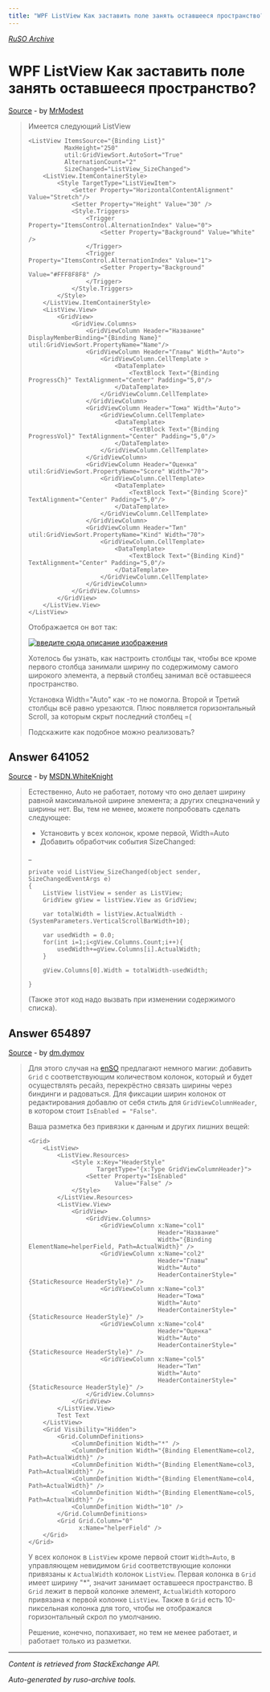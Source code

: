 ```yaml
---
title: "WPF ListView Как заставить поле занять оставшееся пространство?"
---
```

<p><i><a href="https://github.com/MSDN-WhiteKnight/ruso-archive/">RuSO Archive</a></i></p>
<h1>WPF ListView Как заставить поле занять оставшееся пространство?</h1>
<p><a href="https://ru.stackoverflow.com/questions/640980/wpf-listview-%d0%9a%d0%b0%d0%ba-%d0%b7%d0%b0%d1%81%d1%82%d0%b0%d0%b2%d0%b8%d1%82%d1%8c-%d0%bf%d0%be%d0%bb%d0%b5-%d0%b7%d0%b0%d0%bd%d1%8f%d1%82%d1%8c-%d0%be%d1%81%d1%82%d0%b0%d0%b2%d1%88%d0%b5%d0%b5%d1%81%d1%8f-%d0%bf%d1%80%d0%be%d1%81%d1%82%d1%80%d0%b0%d0%bd%d1%81%d1%82%d0%b2%d0%be">Source</a> - by <a href="https://ru.stackoverflow.com/users/233980/mrmodest">MrModest</a></p>
<blockquote>
<p>Имеется следующий ListView</p>

<pre><code>&lt;ListView ItemsSource="{Binding List}" 
          MaxHeight="250" 
          util:GridViewSort.AutoSort="True" 
          AlternationCount="2"
          SizeChanged="ListView_SizeChanged"&gt;
    &lt;ListView.ItemContainerStyle&gt;
        &lt;Style TargetType="ListViewItem"&gt;
            &lt;Setter Property="HorizontalContentAlignment" Value="Stretch"/&gt;
            &lt;Setter Property="Height" Value="30" /&gt;
            &lt;Style.Triggers&gt;
                &lt;Trigger Property="ItemsControl.AlternationIndex" Value="0"&gt;
                    &lt;Setter Property="Background" Value="White" /&gt;
                &lt;/Trigger&gt;
                &lt;Trigger Property="ItemsControl.AlternationIndex" Value="1"&gt;
                    &lt;Setter Property="Background" Value="#FFF8F8F8" /&gt;
                &lt;/Trigger&gt;
            &lt;/Style.Triggers&gt;
        &lt;/Style&gt;
    &lt;/ListView.ItemContainerStyle&gt;
    &lt;ListView.View&gt;
        &lt;GridView&gt;
            &lt;GridView.Columns&gt;
                &lt;GridViewColumn Header="Название" DisplayMemberBinding="{Binding Name}" util:GridViewSort.PropertyName="Name"/&gt;
                &lt;GridViewColumn Header="Главы" Width="Auto"&gt;
                    &lt;GridViewColumn.CellTemplate &gt;
                        &lt;DataTemplate&gt;
                            &lt;TextBlock Text="{Binding ProgressCh}" TextAlignment="Center" Padding="5,0"/&gt;
                        &lt;/DataTemplate&gt;
                    &lt;/GridViewColumn.CellTemplate&gt;
                &lt;/GridViewColumn&gt;
                &lt;GridViewColumn Header="Тома" Width="Auto"&gt;
                    &lt;GridViewColumn.CellTemplate&gt;
                        &lt;DataTemplate&gt;
                            &lt;TextBlock Text="{Binding ProgressVol}" TextAlignment="Center" Padding="5,0"/&gt;
                        &lt;/DataTemplate&gt;
                    &lt;/GridViewColumn.CellTemplate&gt;
                &lt;/GridViewColumn&gt;
                &lt;GridViewColumn Header="Оценка" util:GridViewSort.PropertyName="Score" Width="70"&gt;
                    &lt;GridViewColumn.CellTemplate&gt;
                        &lt;DataTemplate&gt;
                            &lt;TextBlock Text="{Binding Score}" TextAlignment="Center" Padding="5,0"/&gt;
                        &lt;/DataTemplate&gt;
                    &lt;/GridViewColumn.CellTemplate&gt;
                &lt;/GridViewColumn&gt;
                &lt;GridViewColumn Header="Тип" util:GridViewSort.PropertyName="Kind" Width="70"&gt;
                    &lt;GridViewColumn.CellTemplate&gt;
                        &lt;DataTemplate&gt;
                            &lt;TextBlock Text="{Binding Kind}" TextAlignment="Center" Padding="5,0"/&gt;
                        &lt;/DataTemplate&gt;
                    &lt;/GridViewColumn.CellTemplate&gt;
                &lt;/GridViewColumn&gt;
            &lt;/GridView.Columns&gt;
        &lt;/GridView&gt;
    &lt;/ListView.View&gt;
&lt;/ListView&gt;
</code></pre>

<p>Отображается он вот так:</p>

<p><a href="https://i.stack.imgur.com/MrM1U.png" rel="nofollow noreferrer"><img src="https://i.stack.imgur.com/MrM1U.png" alt="введите сюда описание изображения"></a></p>

<p>Хотелось бы узнать, как настроить столбцы так, чтобы все кроме первого столбца занимали ширину по содержимому самого широкого элемента, а первый столбец занимал всё оставшееся пространство. </p>

<p>Установка Width="Auto" как -то не помогла. Второй и Третий столбцы всё равно урезаются. Плюс появляется горизонтальный Scroll, за которым скрыт последний столбец =(</p>

<p>Подскажите как подобное можно реализовать?</p>

</blockquote>
<h2>Answer 641052</h2>
<p><a href="https://ru.stackoverflow.com/a/641052/">Source</a> - by <a href="https://ru.stackoverflow.com/users/240512/msdn-whiteknight">MSDN.WhiteKnight</a></p>
<blockquote>
<p>Естественно, Auto не работает, потому что оно делает ширину равной максимальной ширине элемента; а других спецзначений у ширины нет. Вы, тем не менее, можете попробовать сделать следующее:</p>

<ul>
<li>Установить у всех колонок, кроме первой, Width=Auto</li>
<li>Добавить обработчик события SizeChanged:</li>
</ul>

<p>_</p>

<pre><code>private void ListView_SizeChanged(object sender, SizeChangedEventArgs e)
{
    ListView listView = sender as ListView;
    GridView gView = listView.View as GridView;

    var totalWidth = listView.ActualWidth - (SystemParameters.VerticalScrollBarWidth+10); 

    var usedWidth = 0.0;    
    for(int i=1;i&lt;gView.Columns.Count;i++){
        usedWidth+=gView.Columns[i].ActualWidth;
    }

    gView.Columns[0].Width = totalWidth-usedWidth;

}
</code></pre>

<p>(Также этот код надо вызвать при изменении содержимого списка).</p>

</blockquote>
<h2>Answer 654897</h2>
<p><a href="https://ru.stackoverflow.com/a/654897/">Source</a> - by <a href="https://ru.stackoverflow.com/users/228936/dm-dymov">dm.dymov</a></p>
<blockquote>
<p>Для этого случая на <a href="https://stackoverflow.com/questions/10309249/listview-gridviewcolumn-width">enSO</a> предлагают немного магии: добавить <code>Grid</code> с соответствующим количеством колонок, который и будет осуществлять ресайз, перекрёстно связать ширины через биндинги и радоваться. Для фиксации ширин колонок от редактирования добавлю от себя стиль для <code>GridViewColumnHeader</code>, в котором стоит <code>IsEnabled = "False"</code>.</p>

<p>Ваша разметка без привязки к данным и других лишних вещей:</p>

<pre><code>&lt;Grid&gt;
    &lt;ListView&gt;
        &lt;ListView.Resources&gt;
            &lt;Style x:Key="HeaderStyle"
                   TargetType="{x:Type GridViewColumnHeader}"&gt;
                &lt;Setter Property="IsEnabled"
                        Value="False" /&gt;
            &lt;/Style&gt;
        &lt;/ListView.Resources&gt;
        &lt;ListView.View&gt;
            &lt;GridView&gt;
                &lt;GridView.Columns&gt;
                    &lt;GridViewColumn x:Name="col1"
                                    Header="Название"
                                    Width="{Binding ElementName=helperField, Path=ActualWidth}" /&gt;
                    &lt;GridViewColumn x:Name="col2"
                                    Header="Главы"
                                    Width="Auto"
                                    HeaderContainerStyle="{StaticResource HeaderStyle}" /&gt;
                    &lt;GridViewColumn x:Name="col3"
                                    Header="Тома"
                                    Width="Auto"
                                    HeaderContainerStyle="{StaticResource HeaderStyle}" /&gt;
                    &lt;GridViewColumn x:Name="col4"
                                    Header="Оценка"
                                    Width="Auto"
                                    HeaderContainerStyle="{StaticResource HeaderStyle}" /&gt;
                    &lt;GridViewColumn x:Name="col5"
                                    Header="Тип"
                                    Width="Auto"
                                    HeaderContainerStyle="{StaticResource HeaderStyle}" /&gt;
                &lt;/GridView.Columns&gt;
            &lt;/GridView&gt;
        &lt;/ListView.View&gt;
        Test Text
    &lt;/ListView&gt;
    &lt;Grid Visibility="Hidden"&gt;
        &lt;Grid.ColumnDefinitions&gt;
            &lt;ColumnDefinition Width="*" /&gt;
            &lt;ColumnDefinition Width="{Binding ElementName=col2, Path=ActualWidth}" /&gt;
            &lt;ColumnDefinition Width="{Binding ElementName=col3, Path=ActualWidth}" /&gt;
            &lt;ColumnDefinition Width="{Binding ElementName=col4, Path=ActualWidth}" /&gt;
            &lt;ColumnDefinition Width="{Binding ElementName=col5, Path=ActualWidth}" /&gt;
            &lt;ColumnDefinition Width="10" /&gt;
        &lt;/Grid.ColumnDefinitions&gt;
        &lt;Grid Grid.Column="0"
              x:Name="helperField" /&gt;
    &lt;/Grid&gt;
&lt;/Grid&gt;
</code></pre>

<p>У всех колонок в <code>ListView</code> кроме первой стоит <code>Width=Auto</code>, в управляющем невидимом <code>Grid</code> соответствующие колонки привязаны к <code>ActualWidth</code> колонок <code>ListView</code>. Первая колонка в <code>Grid</code> имеет ширину "*", значит занимает оставшееся пространство. В <code>Grid</code> лежит в первой колонке элемент, <code>ActualWidth</code> которого привязана к первой колонке <code>ListView</code>. Также в <code>Grid</code> есть 10-пиксельная колонка для того, чтобы не отображался горизонтальный скрол по умолчанию.</p>

<p>Решение, конечно, попахивает, но тем не менее работает, и работает только из разметки.</p>

</blockquote>
<hr/>
<p><i>Content is retrieved from StackExchange API. </i></p>
<p><i>Auto-generated by ruso-archive tools. </i></p>
